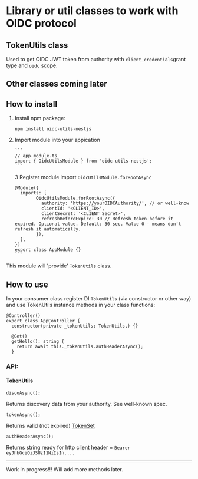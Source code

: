 # Library or util classes to work with OIDC protocol

## TokenUtils class

Used to get OIDC JWT token from authority with `client_credentials`grant type and `oidc` scope.

## Other classes coming later



## How to install

1.  Install npm package:

    `npm install oidc-utils-nestjs`

2.  Import module into your appication

        ```
        // app.module.ts
        import { OidcUtilsModule } from 'oidc-utils-nestjs';
        ```

    3 Register module import `OidcUtilsModule.forRootAsync`

        @Module({
          imports: [
                OidcUtilsModule.forRootAsync({
                  authority: 'https://yourOIDCAuthority/', // or well-know
                  clientId: '<CLIENT_ID>',
                  clientSecret: '<CLIENT_Secret>',
                  refreshBeforeExpire: 30 // Refresh token before it expired. Optional value. Default: 30 sec. Value 0 - means don't  refresh it automatically.
                }),
          ],
        })
        export class AppModule {}
        ```

This module will 'provide' `TokenUtils` class.

## How to use

In your consumer class register DI `TokenUtils` (via constructor or other way) and use TokenUtils instance methods in your class functions:

```
@Controller()
export class AppController {
  constructor(private _tokenUtils: TokenUtils,) {}

  @Get()
  getHello(): string {
    return await this._tokenUtils.authHeaderAsync();
  }
```

### API:

#### TokenUtils

    discoAsync();
Returns discovery data from your authority. See well-known spec.
 
 
    tokenAsync();
Returns valid (not expired) [TokenSet]("https://github.com/panva/node-openid-client/blob/main/docs/README.md#tokenset")


    authHeaderAsync();
Returns string ready for http client header = `Bearer eyJhbGciOiJSUzI1NiIsIn....`

---

Work in progress!!!
Will add more methods later.
